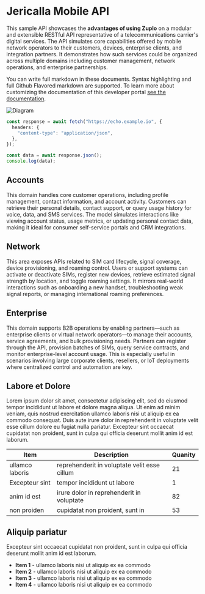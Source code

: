 # Jericalla Mobile API


This sample API showcases the **advantages of using Zuplo** on a modular and extensible RESTful API representative of a telecommunications carrier's digital services. 
The API simulates core capabilities offered by mobile network operators to their customers, devices, enterprise clients, and integration partners. 
It demonstrates how such services could be organized across multiple domains including customer management, network operations, and enterprise partnerships.

You can write full markdown in these documents. Syntax highlighting and full
Github Flavored markdown are supported. To learn more about customizing the
documentation of this developer portal
[see the documentation](https://zuplo.com/docs/developer-portal/adding-pages).

![Diagram](https://static-assets.us-lax-1.linodeobjects.com/APIs.png)

```ts
const response = await fetch("https://echo.example.io", {
  headers: {
    "content-type": "application/json",
  },
});

const data = await response.json();
console.log(data);
```
## Accounts
This domain handles core customer operations, including profile management, contact information, and account activity. Customers can retrieve their personal details, contact support, or query usage history for voice, data, and SMS services. The model simulates interactions like viewing account status, usage metrics, or updating personal contact data, making it ideal for consumer self-service portals and CRM integrations.

## Network
This area exposes APIs related to SIM card lifecycle, signal coverage, device provisioning, and roaming control. Users or support systems can activate or deactivate SIMs, register new devices, retrieve estimated signal strength by location, and toggle roaming settings. It mirrors real-world interactions such as onboarding a new handset, troubleshooting weak signal reports, or managing international roaming preferences.

## Enterprise
This domain supports B2B operations by enabling partners—such as enterprise clients or virtual network operators—to manage their accounts, service agreements, and bulk provisioning needs. Partners can register through the API, provision batches of SIMs, query service contracts, and monitor enterprise-level account usage. This is especially useful in scenarios involving large corporate clients, resellers, or IoT deployments where centralized control and automation are key.


## Labore et Dolore

Lorem ipsum dolor sit amet, consectetur adipiscing elit, sed do eiusmod tempor
incididunt ut labore et dolore magna aliqua. Ut enim ad minim veniam, quis
nostrud exercitation ullamco laboris nisi ut aliquip ex ea commodo consequat.
Duis aute irure dolor in reprehenderit in voluptate velit esse cillum dolore eu
fugiat nulla pariatur. Excepteur sint occaecat cupidatat non proident, sunt in
culpa qui officia deserunt mollit anim id est laborum.

| Item            | Description                                  | Quanity |
| --------------- | -------------------------------------------- | ------- |
| ullamco laboris | reprehenderit in voluptate velit esse cillum | 21      |
| Excepteur sint  | tempor incididunt ut labore                  | 1       |
| anim id est     | irure dolor in reprehenderit in voluptate    | 82      |
| non proiden     | cupidatat non proident, sunt in              | 53      |

## Aliquip pariatur

Excepteur sint occaecat cupidatat non proident, sunt in culpa qui officia
deserunt mollit anim id est laborum.

- **Item 1** - ullamco laboris nisi ut aliquip ex ea commodo
- **Item 2** - ullamco laboris nisi ut aliquip ex ea commodo
- **Item 3** - ullamco laboris nisi ut aliquip ex ea commodo
- **Item 4** - ullamco laboris nisi ut aliquip ex ea commodo
